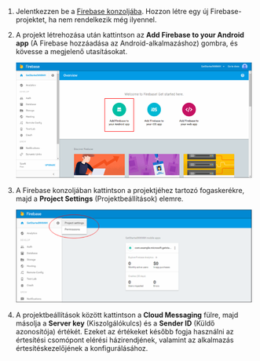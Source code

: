 

1. Jelentkezzen be a [Firebase konzoljába](https://firebase.google.com/console/). Hozzon létre egy új Firebase-projektet, ha nem rendelkezik még ilyennel.
2. A projekt létrehozása után kattintson az **Add Firebase to your Android app** (A Firebase hozzáadása az Android-alkalmazáshoz) gombra, és kövesse a megjelenő utasításokat.

    ![](./media/notification-hubs-enable-firebase-cloud-messaging/notification-hubs-add-firebase-to-android-app.png)

3. A Firebase konzoljában kattintson a projektjéhez tartozó fogaskerékre, majd a **Project Settings** (Projektbeállítások) elemre.

    ![](./media/notification-hubs-enable-firebase-cloud-messaging/notification-hubs-firebase-console-project-settings.png)

4. A projektbeállítások között kattintson a **Cloud Messaging** fülre, majd másolja a **Server key** (Kiszolgálókulcs) és a **Sender ID** (Küldő azonosítója) értékét.  Ezeket az értékeket később fogja használni az értesítési csomópont elérési házirendjének, valamint az alkalmazás értesítéskezelőjének a konfigurálásához.
  

<!--HONumber=Sep16_HO4-->


